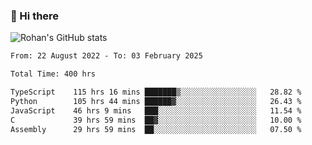 ### 👋 Hi there 

<!--
**rohznmdev/rohznmdev** is a ✨ _special_ ✨ repository because its `README.md` (this file) appears on your GitHub profile.

Here are some ideas to get you started:

- 🔭 I’m currently working on ...
- 🌱 I’m currently learning Ruby and Ruby on Rails
- 👯 I’m looking to collaborate on ...
- 🤔 I’m looking for help with ...
- 💬 Ask me about ...
- 📫 How to reach me: ...
- 😄 Pronouns: ...
- ⚡ Fun fact: ...
-->
![Rohan's GitHub stats](https://github-readme-stats.vercel.app/api?username=rohznmdev&theme=dark&show_icons=true)

<!--START_SECTION:waka-->

```txt
From: 22 August 2022 - To: 03 February 2025

Total Time: 400 hrs

TypeScript    115 hrs 16 mins ███████▒░░░░░░░░░░░░░░░░░   28.82 %
Python        105 hrs 44 mins ██████▓░░░░░░░░░░░░░░░░░░   26.43 %
JavaScript    46 hrs 9 mins   ███░░░░░░░░░░░░░░░░░░░░░░   11.54 %
C             39 hrs 59 mins  ██▓░░░░░░░░░░░░░░░░░░░░░░   10.00 %
Assembly      29 hrs 59 mins  ██░░░░░░░░░░░░░░░░░░░░░░░   07.50 %
```

<!--END_SECTION:waka-->
